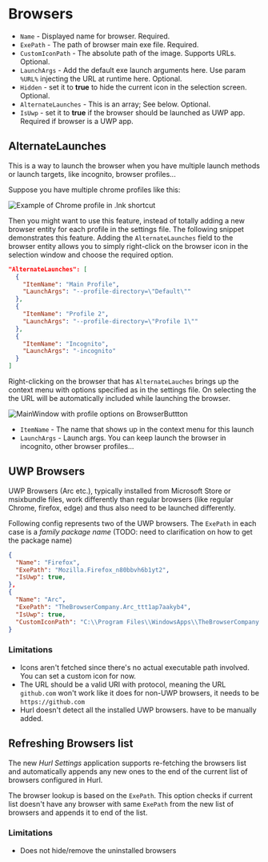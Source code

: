 # Browsers

- `Name` - Displayed name for browser. Required.
- `ExePath` - The path of browser main exe file. Required.
- `CustomIconPath` - The absolute path of the image. Supports URLs. Optional.
- `LaunchArgs` - Add the default exe launch arguments here. Use param `%URL%` injecting the URL at runtime here. Optional.
- `Hidden` - set it to **true** to hide the current icon in the selection screen. Optional.
- `AlternateLaunches` - This is an array; See below. Optional.
- `IsUwp` - set it to **true** if the browser should be launched as UWP app. Required if browser is a UWP app.

## AlternateLaunches

This is a way to launch the browser when you have multiple launch methods or launch targets, like incognito, browser profiles...

Suppose you have multiple chrome profiles like this:

![Example of Chrome profile in .lnk shortcut](./Images/ChromeProfiles.png)

Then you might want to use this feature, instead of totally adding a new browser entity for each profile in the settings file. The following snippet demonstrates this feature.
Adding the `AlternateLaunches` field to the browser entity allows you to simply right-click on the browser icon in the selection window and choose the required option.

```json
"AlternateLaunches": [
  {
    "ItemName": "Main Profile",
    "LaunchArgs": "--profile-directory=\"Default\""
  },
  {
    "ItemName": "Profile 2",
    "LaunchArgs": "--profile-directory=\"Profile 1\""
  },
  {
    "ItemName": "Incognito",
    "LaunchArgs": "-incognito"
  }
]
```

Right-clicking on the browser that has `AlternateLauches` brings up the context menu with options specified as in the settings file. On selecting the the URL will be automatically included while launching the browser.

![MainWindow with profile options on BrowserButtton](./Images/BrowserProfiles.png)

- `ItemName` - The name that shows up in the context menu for this launch
- `LaunchArgs` - Launch args. You can keep launch the browser in incognito, other browser profiles...

## UWP Browsers

UWP Browsers (Arc etc.), typically installed from Microsoft Store or
msixbundle files, work differently than regular browsers (like regular
Chrome, firefox, edge) and thus also need to be launched differently.

Following config represents two of the UWP browsers. The `ExePath` in
each case is a _family package name_ (TODO: need to clarification on how to
get the package name)

```json
{
  "Name": "Firefox",
  "ExePath": "Mozilla.Firefox_n80bbvh6b1yt2",
  "IsUwp": true,
},
{
  "Name": "Arc",
  "ExePath": "TheBrowserCompany.Arc_ttt1ap7aakyb4",
  "IsUwp": true,
  "CustomIconPath": "C:\\Program Files\\WindowsApps\\TheBrowserCompany.Arc_1.22.2.55438_x64__ttt1ap7aakyb4\\assets\\DesktopShortcut.ico"
}
```

### Limitations

- Icons aren't fetched since there's no actual executable path involved. You can set a custom icon for now.
- The URL should be a valid URI with protocol, meaning the URL `github.com` won't work like it does for non-UWP browsers, it needs to be `https://github.com`
- Hurl doesn't detect all the installed UWP browsers. have to be manually added.

## Refreshing Browsers list

The new _Hurl Settings_ application supports re-fetching the browsers
list and automatically appends any new ones to the end of the current
list of browsers configured in Hurl.

The browser lookup is based on the `ExePath`. This option checks if
current list doesn't have any browser with same `ExePath` from the
new list of browsers and appends it to end of the list.

### Limitations

- Does not hide/remove the uninstalled browsers
